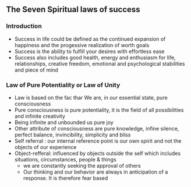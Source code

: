 ## The Seven Spiritual laws of success

### Introduction
* Success in life could be defined as the continued expansion of happiness and the progessive realization of worth goals
* Success is the ability to fulfill your desires with effortless ease
* Success also includes good health, energy and enthusiasm for life, relationships, creative freedom, emotional and psychological stabilities and piece of mind

### Law of Pure Potentiality or Law of Unity


* Law is based on the fac thar We are, in our essential state, pure consciousness
* Pure consciousness is pure potentiality, it is the field of all possibilities and infinite creativity 
* Being infinite and unbounded us pure joy
* Other attribute of consciousness are pure knowledge, infine silence, perfect balance, invincibility, simplicity and bliss
* Self referral : our internal reference point is our own spirit and not the objects of our experience
* Object-refferal: influenced by objects outside the self which includes situations, circumstances, people & things
  * we are constantly seeking the approval of others
  * Our thinking and our behavior are always in anticipation of a response. It is therefore fear based    
